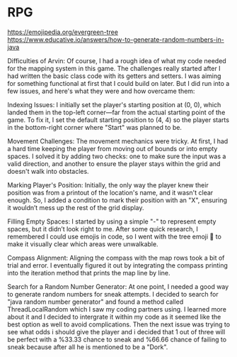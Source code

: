 # RPG

https://emojipedia.org/evergreen-tree 
https://www.educative.io/answers/how-to-generate-random-numbers-in-java 

Difficulties of Arvin:
Of course, I had a rough idea of what my code needed for the mapping system in this game. The challenges really started after I had written the basic class code with its getters and setters. I was aiming for something functional at first that I could build on later. But I did run into a few issues, and here's what they were and how overcame them:

Indexing Issues: I initially set the player's starting position at (0, 0), which landed them in the top-left corner—far from the actual starting point of the game. To fix it, I set the default starting position to (4, 4) so the player starts in the bottom-right corner where "Start" was planned to be.

Movement Challenges: The movement mechanics were tricky. At first, I had a hard time keeping the player from moving out of bounds or into empty spaces. I solved it by adding two checks: one to make sure the input was a valid direction, and another to ensure the player stays within the grid and doesn't walk into obstacles.

Marking Player's Position: Initially, the only way the player knew their position was from a printout of the location's name, and it wasn't clear enough. So, I added a condition to mark their position with an "X", ensuring it wouldn’t mess up the rest of the grid display.

Filling Empty Spaces: I started by using a simple "-" to represent empty spaces, but it didn’t look right to me. After some quick research, I remembered I could use emojis in code, so I went with the tree emoji 🌲 to make it visually clear which areas were unwalkable.

Compass Alignment: Aligning the compass with the map rows took a bit of trial and error. I eventually figured it out by integrating the compass printing into the iteration method that prints the map line by line.

Search for a Random Number Generator: At one point, I needed a good way to generate random numbers for sneak attempts. I decided to search for "java random number generator" and found a method called ThreadLocalRandom which I saw my coding partners using. I learned more about it and I decided to intergrate it within my code as it seemed like the best option as well to avoid complications. Then the next issue was trying to see what odds i should give the player and i decided that 1 out of three will be perfect with a %33.33 chance to sneak and %66.66 chance of failing to sneak because after all he is mentioned to be a "Dork". 